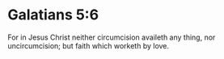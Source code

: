 # Galatians 5:6

For in Jesus Christ neither circumcision availeth any thing, nor uncircumcision; but faith which worketh by love.